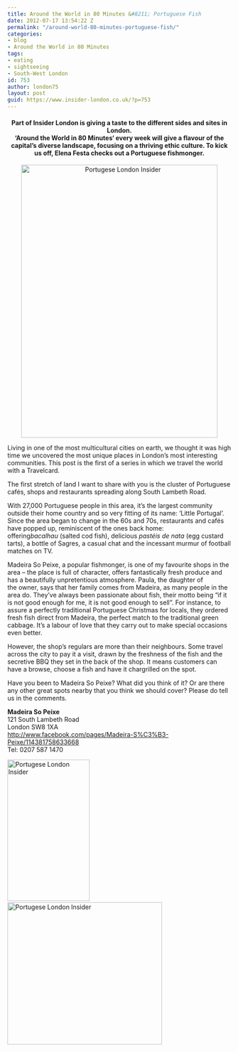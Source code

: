 ```yaml
---
title: Around the World in 80 Minutes &#8211; Portuguese Fish
date: 2012-07-17 13:54:22 Z
permalink: "/around-world-80-minutes-portuguese-fish/"
categories:
- blog
- Around the World in 80 Minutes
tags:
- eating
- sightseeing
- South-West London
id: 753
author: london75
layout: post
guid: https://www.insider-london.co.uk/?p=753
---
```


<h4 style="text-align: center">
  Part of Insider London is giving a taste to the different sides and sites in London.<br /> &#8216;<strong>Around the World in 80 Minutes</strong>&#8216; every week will give a flavour of the capital&#8217;s diverse landscape, focusing on a thriving ethic culture. To kick us off, Elena Festa checks out a Portuguese fishmonger.
</h4>

<p style="text-align: center">
  <img class="aligncenter" src="http://insidertrends.squarespace.com/storage/madeira%20fish%202.jpg?__SQUARESPACE_CACHEVERSION=1328886568987" alt="Portugese London Insider" width="442" height="614" />
</p>

<div>
  <p>
    Living in one of the most multicultural cities on earth, we thought it was high time we uncovered the most unique places in London’s most interesting communities. This post is the first of a series in which we travel the world with a Travelcard.
  </p>
  
  <p>
    The first stretch of land I want to share with you is the cluster of Portuguese cafés, shops and restaurants spreading along South Lambeth Road.
  </p>
  
  <p>
    With 27,000 Portuguese people in this area, it’s the largest community outside their home country and so very fitting of its name: ‘Little Portugal’. Since the area began to change in the 60s and 70s, restaurants and cafés have popped up, reminiscent of the ones back home: offering<em>bacalhau</em> (salted cod fish), delicious <em>pastéis de nata </em>(egg custard tarts), a bottle of Sagres, a casual chat and the incessant murmur of football matches on TV.<em></em>
  </p>
  
  <p>
    Madeira So Peixe, a popular fishmonger, is one of my favourite shops in the area – the place is full of character, offers fantastically fresh produce and has a beautifully unpretentious atmosphere. Paula, the daughter of the<em> </em>owner, says that her family comes from Madeira, as many people in the area do. They’ve always been passionate about fish, their motto being “if it is not good enough for me, it is not good enough to sell”. For instance, to assure a perfectly traditional Portuguese Christmas for locals, they ordered fresh fish direct from Madeira, the perfect match to the traditional green cabbage. It’s a labour of love that they carry out to make special occasions even better.
  </p>
  
  <p>
    However, the shop’s regulars are more than their neighbours. Some travel across the city to pay it a visit, drawn by the freshness of the fish and the secretive BBQ they set in the back of the shop. It means customers can have a browse, choose a fish and have it chargrilled on the spot.
  </p>
  
  <p>
    Have you been to Madeira So Peixe? What did you think of it? Or are there any other great spots nearby that you think we should cover? Please do tell us in the comments.
  </p>
  
  <p>
    <strong>Madeira So Peixe</strong><br /> 121 South Lambeth Road<br /> London SW8 1XA<br /> <a href="http://www.facebook.com/pages/Madeira-S%C3%B3-Peixe/114381758633668">http://www.facebook.com/pages/Madeira-S%C3%B3-Peixe/114381758633668</a><br /> Tel: 0207 587 1470
  </p>
  
  <p>
    <img class="alignleft" src="http://insidertrends.squarespace.com/storage/board.jpg?__SQUARESPACE_CACHEVERSION=1323356869752" alt="Portugese London Insider" width="185" height="318" /> <img class="alignright" src="http://insidertrends.squarespace.com/storage/owner.jpg?__SQUARESPACE_CACHEVERSION=1323356909056" alt="Portugese London Insider" width="348" height="320" />
  </p>
  
  <p>
    &nbsp;
  </p>
</div>